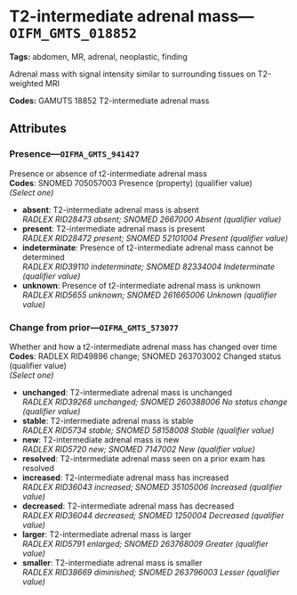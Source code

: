 # T2-intermediate adrenal mass—`OIFM_GMTS_018852`

**Tags:** abdomen, MR, adrenal, neoplastic, finding

Adrenal mass with signal intensity similar to surrounding tissues on T2-weighted MRI

**Codes:** GAMUTS 18852 T2-intermediate adrenal mass

## Attributes

### Presence—`OIFMA_GMTS_941427`

Presence or absence of t2-intermediate adrenal mass  
**Codes**: SNOMED 705057003 Presence (property) (qualifier value)  
*(Select one)*

- **absent**: T2-intermediate adrenal mass is absent  
_RADLEX RID28473 absent; SNOMED 2667000 Absent (qualifier value)_
- **present**: T2-intermediate adrenal mass is present  
_RADLEX RID28472 present; SNOMED 52101004 Present (qualifier value)_
- **indeterminate**: Presence of t2-intermediate adrenal mass cannot be determined  
_RADLEX RID39110 indeterminate; SNOMED 82334004 Indeterminate (qualifier value)_
- **unknown**: Presence of t2-intermediate adrenal mass is unknown  
_RADLEX RID5655 unknown; SNOMED 261665006 Unknown (qualifier value)_

### Change from prior—`OIFMA_GMTS_573077`

Whether and how a t2-intermediate adrenal mass has changed over time  
**Codes**: RADLEX RID49896 change; SNOMED 263703002 Changed status (qualifier value)  
*(Select one)*

- **unchanged**: T2-intermediate adrenal mass is unchanged  
_RADLEX RID39268 unchanged; SNOMED 260388006 No status change (qualifier value)_
- **stable**: T2-intermediate adrenal mass is stable  
_RADLEX RID5734 stable; SNOMED 58158008 Stable (qualifier value)_
- **new**: T2-intermediate adrenal mass is new  
_RADLEX RID5720 new; SNOMED 7147002 New (qualifier value)_
- **resolved**: T2-intermediate adrenal mass seen on a prior exam has resolved  
- **increased**: T2-intermediate adrenal mass has increased  
_RADLEX RID36043 increased; SNOMED 35105006 Increased (qualifier value)_
- **decreased**: T2-intermediate adrenal mass has decreased  
_RADLEX RID36044 decreased; SNOMED 1250004 Decreased (qualifier value)_
- **larger**: T2-intermediate adrenal mass is larger  
_RADLEX RID5791 enlarged; SNOMED 263768009 Greater (qualifier value)_
- **smaller**: T2-intermediate adrenal mass is smaller  
_RADLEX RID38669 diminished; SNOMED 263796003 Lesser (qualifier value)_
